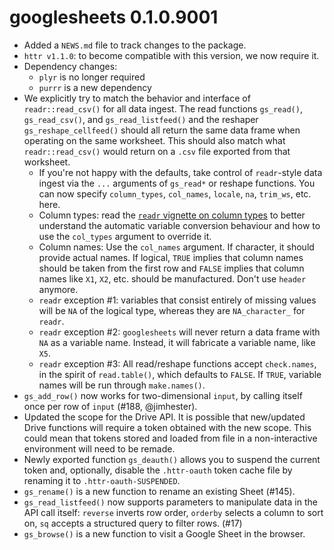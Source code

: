 # googlesheets 0.1.0.9001

  * Added a `NEWS.md` file to track changes to the package.
  * `httr v1.1.0`: to become compatible with this version, we now require it.
  * Dependency changes:
    - `plyr` is no longer required
    - `purrr` is a new dependency
  * We explicitly try to match the behavior and interface of `readr::read_csv()` for all data ingest. The read functions `gs_read()`, `gs_read_csv()`, and `gs_read_listfeed()` and the reshaper `gs_reshape_cellfeed()` should all return the same data frame when operating on the same worksheet. This should also match what `readr::read_csv()` would return on a `.csv` file exported from that worksheet.
    - If you're not happy with the defaults, take control of `readr`-style data ingest via the `...` arguments of `gs_read*` or reshape functions. You can now specify `column_types`, `col_names`, `locale`, `na`, `trim_ws`, etc. here.
    - Column types: read the [`readr` vignette on column types](https://cran.r-project.org/web/packages/readr/vignettes/column-types.html) to better understand the automatic variable conversion behaviour and how to use the `col_types` argument to override it.
    - Column names: Use the `col_names` argument. If character, it should provide actual names. If logical, `TRUE` implies that column names should be taken from the first row and `FALSE` implies that column names like `X1`, `X2`, etc. should be manufactured. Don't use `header` anymore.
    - `readr` exception #1: variables that consist entirely of missing values will be `NA` of the logical type, whereas they are `NA_character_` for `readr`.
    - `readr` exception #2: `googlesheets` will never return a data frame with `NA` as a variable name. Instead, it will fabricate a variable name, like `X5`.
    - `readr` exception #3: All read/reshape functions accept `check.names`, in the spirit of `read.table()`, which defaults to `FALSE`. If `TRUE`, variable names will be run through `make.names()`.
  * `gs_add_row()` now works for two-dimensional `input`, by calling itself once per row of `input` (#188, @jimhester).
  * Updated the scope for the Drive API. It is possible that new/updated Drive functions will require a token obtained with the new scope. This could mean that tokens stored and loaded from file in a non-interactive environment will need to be remade.
  * Newly exported function `gs_deauth()` allows you to suspend the current token and, optionally, disable the `.httr-oauth` token cache file by renaming it to `.httr-oauth-SUSPENDED`.
  * `gs_rename()` is a new function to rename an existing Sheet (#145).
  * `gs_read_listfeed()` now supports parameters to manipulate data in the API call itself: `reverse` inverts row order, `orderby` selects a column to sort on, `sq` accepts a structured query to filter rows. (#17)
  * `gs_browse()` is a new function to visit a Google Sheet in the browser.
